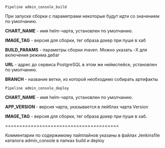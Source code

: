 `Pipeline admin_console_build`

При запуске сборки с параметрами некоторые будут идти со значением по умолчанию.

**CHART_NAME** - имя helm-чарта, установлен по умолчанию.

**IMAGE_TAG** - версия для сборки, тег образа докер при пуше в хаб

**BUILD_PARAMS** - параметры сборки maven. Можно указать -X для включения режима дебаг

**URL** - адрес до сервиса PostgreSQL в этом же неймспейсе, установлен по умолчанию.

**BRANCH** - название ветки, из которой необходимо собирать артифакты

`Pipeline admin_console_deploy`

**CHART_NAME** - имя helm-чарта, установлен по умолчанию.

**APP_VERSION** - версия чарта, указывается в лейблах чарта Version

**IMAGE_TAG** - версия для сборки, тег образа докер при пуше в хаб. 

========================================

Комментарии по содержимому пайплайнов указаны в файлах Jenkinsfile каталога admin_console в папках build и deploy